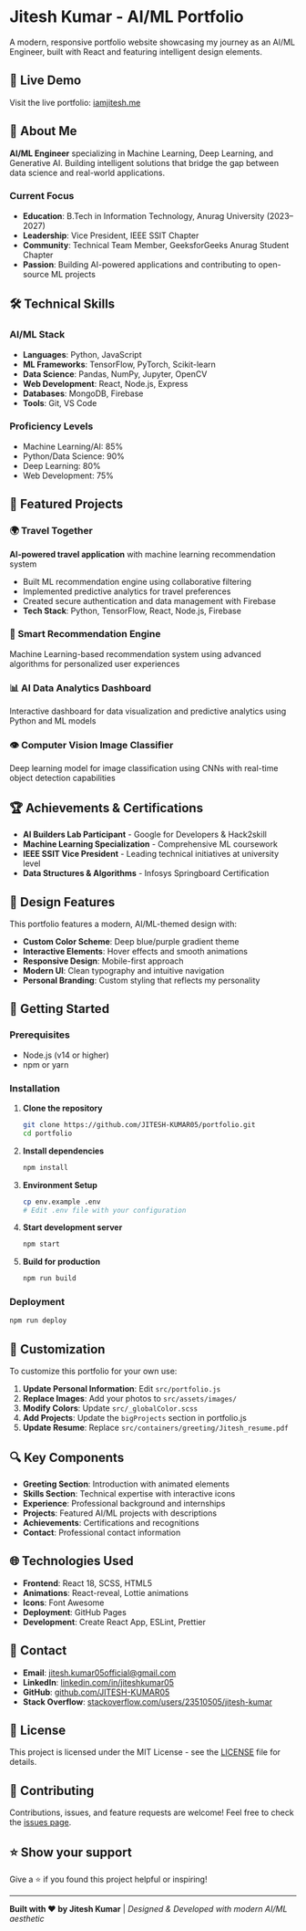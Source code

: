 # Jitesh Kumar - AI/ML Portfolio

A modern, responsive portfolio website showcasing my journey as an AI/ML Engineer, built with React and featuring intelligent design elements.

## 🚀 Live Demo
Visit the live portfolio: [iamjitesh.me](http://iamjitesh.me/)

## 🧠 About Me
**AI/ML Engineer** specializing in Machine Learning, Deep Learning, and Generative AI. Building intelligent solutions that bridge the gap between data science and real-world applications.

### Current Focus
- **Education**: B.Tech in Information Technology, Anurag University (2023–2027)
- **Leadership**: Vice President, IEEE SSIT Chapter
- **Community**: Technical Team Member, GeeksforGeeks Anurag Student Chapter
- **Passion**: Building AI-powered applications and contributing to open-source ML projects

## 🛠️ Technical Skills

### AI/ML Stack
- **Languages**: Python, JavaScript
- **ML Frameworks**: TensorFlow, PyTorch, Scikit-learn
- **Data Science**: Pandas, NumPy, Jupyter, OpenCV
- **Web Development**: React, Node.js, Express
- **Databases**: MongoDB, Firebase
- **Tools**: Git, VS Code

### Proficiency Levels
- Machine Learning/AI: 85%
- Python/Data Science: 90%
- Deep Learning: 80%
- Web Development: 75%

## 📂 Featured Projects

### 🌍 Travel Together
**AI-powered travel application** with machine learning recommendation system
- Built ML recommendation engine using collaborative filtering
- Implemented predictive analytics for travel preferences
- Created secure authentication and data management with Firebase
- **Tech Stack**: Python, TensorFlow, React, Node.js, Firebase

### 🤖 Smart Recommendation Engine
Machine Learning-based recommendation system using advanced algorithms for personalized user experiences

### 📊 AI Data Analytics Dashboard
Interactive dashboard for data visualization and predictive analytics using Python and ML models

### 👁️ Computer Vision Image Classifier
Deep learning model for image classification using CNNs with real-time object detection capabilities

## 🏆 Achievements & Certifications

- **AI Builders Lab Participant** - Google for Developers & Hack2skill
- **Machine Learning Specialization** - Comprehensive ML coursework
- **IEEE SSIT Vice President** - Leading technical initiatives at university level
- **Data Structures & Algorithms** - Infosys Springboard Certification

## 🎨 Design Features

This portfolio features a modern, AI/ML-themed design with:
- **Custom Color Scheme**: Deep blue/purple gradient theme
- **Interactive Elements**: Hover effects and smooth animations
- **Responsive Design**: Mobile-first approach
- **Modern UI**: Clean typography and intuitive navigation
- **Personal Branding**: Custom styling that reflects my personality

## 🔧 Getting Started

### Prerequisites
- Node.js (v14 or higher)
- npm or yarn

### Installation

1. **Clone the repository**
   ```bash
   git clone https://github.com/JITESH-KUMAR05/portfolio.git
   cd portfolio
   ```

2. **Install dependencies**
   ```bash
   npm install
   ```

3. **Environment Setup**
   ```bash
   cp env.example .env
   # Edit .env file with your configuration
   ```

4. **Start development server**
   ```bash
   npm start
   ```

5. **Build for production**
   ```bash
   npm run build
   ```

### Deployment
```bash
npm run deploy
```

## 📝 Customization

To customize this portfolio for your own use:

1. **Update Personal Information**: Edit `src/portfolio.js`
2. **Replace Images**: Add your photos to `src/assets/images/`
3. **Modify Colors**: Update `src/_globalColor.scss`
4. **Add Projects**: Update the `bigProjects` section in portfolio.js
5. **Update Resume**: Replace `src/containers/greeting/Jitesh_resume.pdf`

## 🔍 Key Components

- **Greeting Section**: Introduction with animated elements
- **Skills Section**: Technical expertise with interactive icons
- **Experience**: Professional background and internships
- **Projects**: Featured AI/ML projects with descriptions
- **Achievements**: Certifications and recognitions
- **Contact**: Professional contact information

## 🌐 Technologies Used

- **Frontend**: React 18, SCSS, HTML5
- **Animations**: React-reveal, Lottie animations
- **Icons**: Font Awesome
- **Deployment**: GitHub Pages
- **Development**: Create React App, ESLint, Prettier

## 📧 Contact

- **Email**: jitesh.kumar05official@gmail.com
- **LinkedIn**: [linkedin.com/in/jiteshkumar05](https://www.linkedin.com/in/jiteshkumar05/)
- **GitHub**: [github.com/JITESH-KUMAR05](https://github.com/JITESH-KUMAR05)
- **Stack Overflow**: [stackoverflow.com/users/23510505/jitesh-kumar](https://stackoverflow.com/users/23510505/jitesh-kumar)

## 📄 License

This project is licensed under the MIT License - see the [LICENSE](LICENSE) file for details.

## 🤝 Contributing

Contributions, issues, and feature requests are welcome! Feel free to check the [issues page](../../issues).

## ⭐ Show your support

Give a ⭐️ if you found this project helpful or inspiring!

---

**Built with ❤️ by Jitesh Kumar** | *Designed & Developed with modern AI/ML aesthetic*
